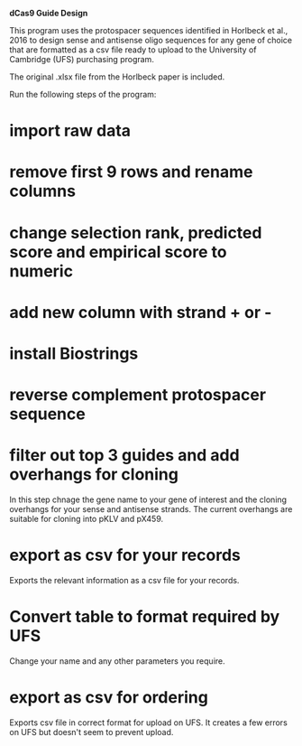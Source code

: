 ****dCas9 Guide Design****

This program uses the protospacer sequences identified in Horlbeck et al., 2016 to design sense and antisense oligo sequences for any gene of choice that are formatted as a csv file ready to upload to the University of Cambridge (UFS) purchasing program.

The original .xlsx file from the Horlbeck paper is included.

Run the following steps of the program:
# import raw data
# remove first 9 rows and rename columns
# change selection rank, predicted score and empirical score to numeric
# add new column with strand + or -
# install Biostrings
# reverse complement protospacer sequence

# filter out top 3 guides and add overhangs for cloning
In this step chnage the gene name to your gene of interest and the cloning overhangs for your sense and antisense strands. The current overhangs are suitable for cloning into pKLV and pX459.

# export as csv for your records
Exports the relevant information as a csv file for your records.

# Convert table to format required by UFS
Change your name and any other parameters you require.

# export as csv for ordering
Exports csv file in correct format for upload on UFS. It creates a few errors on UFS but doesn't seem to prevent upload.